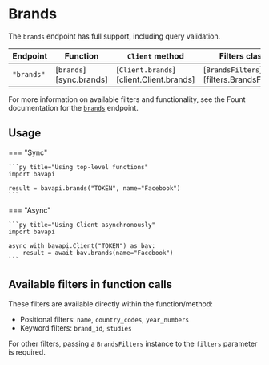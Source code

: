 # Brands

The `brands` endpoint has full support, including query validation.

| Endpoint   | Function                | `Client` method                         | Filters class                            |
| ---------- | ----------------------- | --------------------------------------- | ---------------------------------------- |
| `"brands"` | [`brands`][sync.brands] | [`Client.brands`][client.Client.brands] | [`BrandsFilters`][filters.BrandsFilters] |

For more information on available filters and functionality, see the Fount documentation for the [`brands`](https://developer.wppbav.com/docs/2.x/core-resources/brands) endpoint.

## Usage

=== "Sync"

    ```py title="Using top-level functions"
    import bavapi

    result = bavapi.brands("TOKEN", name="Facebook")
    ```

=== "Async"

    ```py title="Using Client asynchronously"
    import bavapi

    async with bavapi.Client("TOKEN") as bav:
        result = await bav.brands(name="Facebook")
    ```

## Available filters in function calls

These filters are available directly within the function/method:

- Positional filters: `name`, `country_codes`, `year_numbers`
- Keyword filters: `brand_id`, `studies`

For other filters, passing a `BrandsFilters` instance to the `filters` parameter is required.

